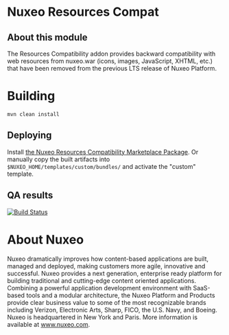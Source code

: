 # Nuxeo Resources Compat

## About this module

The Resources Compatibility addon provides backward compatibility with web
resources from nuxeo.war (icons, images, JavaScript, XHTML, etc.) that have been removed from the previous LTS
release of Nuxeo Platform.


# Building

    mvn clean install

## Deploying

Install [the Nuxeo Resources Compatibility Marketplace Package](https://connect.nuxeo.com/nuxeo/site/marketplace/package/resources-compat).
Or manually copy the built artifacts into `$NUXEO_HOME/templates/custom/bundles/` and activate the "custom" template.

## QA results

[![Build Status](https://qa.nuxeo.org/jenkins/buildStatus/icon?job=addons_nuxeo-resources-compat-master)](https://qa.nuxeo.org/jenkins/job/addons_nuxeo-resources-compat-master/)

# About Nuxeo

Nuxeo dramatically improves how content-based applications are built, managed and deployed, making customers more agile, innovative and successful. Nuxeo provides a next generation, enterprise ready platform for building traditional and cutting-edge content oriented applications. Combining a powerful application development environment with SaaS-based tools and a modular architecture, the Nuxeo Platform and Products provide clear business value to some of the most recognizable brands including Verizon, Electronic Arts, Sharp, FICO, the U.S. Navy, and Boeing. Nuxeo is headquartered in New York and Paris. More information is available at www.nuxeo.com.
